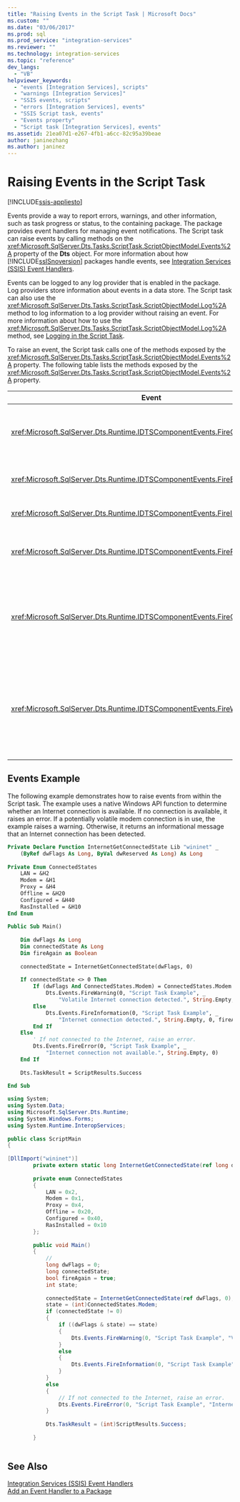 ```yaml
---
title: "Raising Events in the Script Task | Microsoft Docs"
ms.custom: ""
ms.date: "03/06/2017"
ms.prod: sql
ms.prod_service: "integration-services"
ms.reviewer: ""
ms.technology: integration-services
ms.topic: "reference"
dev_langs: 
  - "VB"
helpviewer_keywords: 
  - "events [Integration Services], scripts"
  - "warnings [Integration Services]"
  - "SSIS events, scripts"
  - "errors [Integration Services], events"
  - "SSIS Script task, events"
  - "Events property"
  - "Script task [Integration Services], events"
ms.assetid: 21ea07d1-e267-4fb1-a6cc-82c95a39beae
author: janinezhang
ms.author: janinez
---
```

# Raising Events in the Script Task

[!INCLUDE[ssis-appliesto](../../../includes/ssis-appliesto-ssvrpluslinux-asdb-asdw-xxx.md)]


  Events provide a way to report errors, warnings, and other information, such as task progress or status, to the containing package. The package provides event handlers for managing event notifications. The Script task can raise events by calling methods on the <xref:Microsoft.SqlServer.Dts.Tasks.ScriptTask.ScriptObjectModel.Events%2A> property of the **Dts** object. For more information about how [!INCLUDE[ssISnoversion](../../../includes/ssisnoversion-md.md)] packages handle events, see [Integration Services &#40;SSIS&#41; Event Handlers](../../../integration-services/integration-services-ssis-event-handlers.md).  
  
 Events can be logged to any log provider that is enabled in the package. Log providers store information about events in a data store. The Script task can also use the <xref:Microsoft.SqlServer.Dts.Tasks.ScriptTask.ScriptObjectModel.Log%2A> method to log information to a log provider without raising an event. For more information about how to use the <xref:Microsoft.SqlServer.Dts.Tasks.ScriptTask.ScriptObjectModel.Log%2A> method, see [Logging in the Script Task](../../../integration-services/extending-packages-scripting/task/logging-in-the-script-task.md).  
  
 To raise an event, the Script task calls one of the methods exposed by the <xref:Microsoft.SqlServer.Dts.Tasks.ScriptTask.ScriptObjectModel.Events%2A> property. The following table lists the methods exposed by the <xref:Microsoft.SqlServer.Dts.Tasks.ScriptTask.ScriptObjectModel.Events%2A> property.  
  
|Event|Description|  
|-----------|-----------------|  
|<xref:Microsoft.SqlServer.Dts.Runtime.IDTSComponentEvents.FireCustomEvent%2A>|Raises a user-defined custom event in the package.|  
|<xref:Microsoft.SqlServer.Dts.Runtime.IDTSComponentEvents.FireError%2A>|Informs the package of an error condition.|  
|<xref:Microsoft.SqlServer.Dts.Runtime.IDTSComponentEvents.FireInformation%2A>|Provides information to the user.|  
|<xref:Microsoft.SqlServer.Dts.Runtime.IDTSComponentEvents.FireProgress%2A>|Informs the package of the progress of the task.|  
|<xref:Microsoft.SqlServer.Dts.Runtime.IDTSComponentEvents.FireQueryCancel%2A>|Returns a value that indicates whether the package needs the task to shut down prematurely.|  
|<xref:Microsoft.SqlServer.Dts.Runtime.IDTSComponentEvents.FireWarning%2A>|Informs the package that the task is in a state that warrants user notification, but is not an error condition.|  
  
## Events Example  
 The following example demonstrates how to raise events from within the Script task. The example uses a native Windows API function to determine whether an Internet connection is available. If no connection is available, it raises an error. If a potentially volatile modem connection is in use, the example raises a warning. Otherwise, it returns an informational message that an Internet connection has been detected.  
  
```vb  
Private Declare Function InternetGetConnectedState Lib "wininet" _  
    (ByRef dwFlags As Long, ByVal dwReserved As Long) As Long  
  
Private Enum ConnectedStates  
    LAN = &H2  
    Modem = &H1  
    Proxy = &H4  
    Offline = &H20  
    Configured = &H40  
    RasInstalled = &H10  
End Enum  
  
Public Sub Main()  
  
    Dim dwFlags As Long  
    Dim connectedState As Long  
    Dim fireAgain as Boolean  
  
    connectedState = InternetGetConnectedState(dwFlags, 0)  
  
    If connectedState <> 0 Then  
        If (dwFlags And ConnectedStates.Modem) = ConnectedStates.Modem Then  
            Dts.Events.FireWarning(0, "Script Task Example", _  
                "Volatile Internet connection detected.", String.Empty, 0)  
        Else  
            Dts.Events.FireInformation(0, "Script Task Example", _  
                "Internet connection detected.", String.Empty, 0, fireAgain)  
        End If  
    Else  
        ' If not connected to the Internet, raise an error.  
        Dts.Events.FireError(0, "Script Task Example", _  
            "Internet connection not available.", String.Empty, 0)  
    End If  
  
    Dts.TaskResult = ScriptResults.Success  
  
End Sub  
```  
  
```csharp  
using System;  
using System.Data;  
using Microsoft.SqlServer.Dts.Runtime;  
using System.Windows.Forms;  
using System.Runtime.InteropServices;  
  
public class ScriptMain  
{  
  
[DllImport("wininet")]  
        private extern static long InternetGetConnectedState(ref long dwFlags, long dwReserved);  
  
        private enum ConnectedStates  
        {  
            LAN = 0x2,  
            Modem = 0x1,  
            Proxy = 0x4,  
            Offline = 0x20,  
            Configured = 0x40,  
            RasInstalled = 0x10  
        };  
  
        public void Main()  
        {  
            //  
            long dwFlags = 0;  
            long connectedState;  
            bool fireAgain = true;  
            int state;  
  
            connectedState = InternetGetConnectedState(ref dwFlags, 0);  
            state = (int)ConnectedStates.Modem;  
            if (connectedState != 0)  
            {  
                if ((dwFlags & state) == state)  
                {  
                    Dts.Events.FireWarning(0, "Script Task Example", "Volatile Internet connection detected.", String.Empty, 0);  
                }  
                else  
                {  
                    Dts.Events.FireInformation(0, "Script Task Example", "Internet connection detected.", String.Empty, 0, ref fireAgain);  
                }  
            }  
            else  
            {  
                // If not connected to the Internet, raise an error.  
                Dts.Events.FireError(0, "Script Task Example", "Internet connection not available.", String.Empty, 0);  
            }  
  
            Dts.TaskResult = (int)ScriptResults.Success;  
  
        }  
  
```  
  
## See Also  
 [Integration Services &#40;SSIS&#41; Event Handlers](../../../integration-services/integration-services-ssis-event-handlers.md)   
 [Add an Event Handler to a Package](https://msdn.microsoft.com/library/5e56885d-8658-480a-bed9-3f2f8003fd78)  
  
  
